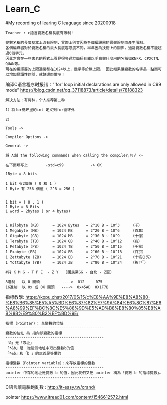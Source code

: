 # Learn_C
#My recording of learing C leaguage since 20200918  

```
Teacher : c語言變數名稱長度有限制!

變數名稱的長度基本上沒有限制，實際上則會因為各個編譯器的實做限制而產生限制。
各個編譯器對於變數名稱的最大長度容忍度不同，早年因為技術上的關係，通常變數名稱不能超過6個字元， 
因此才會在一些古老的程式上看見很多過於簡短到難以明白做什麼用的名稱如KNFX、CPXCTN、QUAN等。 
現在的編譯器的上限通常都在1024以上，幾乎等於無上限， 因此如果讓變數的名字長一點而可以增加易讀性的話，就請這麼做吧！

```

编译C语言程序时报错：“'for' loop initial declarations are only allowed in C99 mode”
https://blog.csdn.net/qq_37118873/article/details/78188323
```
解决方法：有两种，个人推荐第二种

1）将for循环里的int 定义到for循环外

2）

Tools ->

Compiler Options -> 

General -> 

将 Add the following commands when calling the compiler;打√ ->

在下面填写上        -std=c99            -> OK 
```
```
1Byte = 8 bits 

1 bit 有2個值 ( 0 和 1 )
1 Byte 有 256 個值 ( 2^8 = 256 ) 


1 bit = ( 0 , 1 )
1 Byte = 8 Bits
1 word = 2bytes ( or 4 bytes) 


1 Kilobyte (KB)      = 1024 Bytes   = 2^10 B ~ 10^3     （千）
1 Megabyte (MB)      = 1024 KB      = 2^20 B ~ 10^6     （百萬）
1 Gigabyte (GB)      = 1024 MB      = 2^30 B ~ 10^9     （十億）
1 Terabyte (TB)      = 1024 GB      = 2^40 B ~ 10^12    （兆）
1 Petabyte (PB)      = 1024 TB      = 2^50 B ~ 10^15    （千兆）
1 Exabyte (EB)       = 1024 PB      = 2^60 B ~ 10^18    （百京）
1 Zettabyte (ZB)     = 1024 EB      = 2^70 B ~ 10^21    （十垓ㄍㄞ）
1 Yottabyte (YB)     = 1024 ZB      = 2^80 B ~ 10^24    （秭ㄗˇ）

#背 K M G - T P E  - Z Y   (國民黨GG - 台北 - Z歪)

```
```
8進制   以 0 開頭          ---->  012     075
16進制  以 0x 或 0X 開頭   ---->  0x45AD  0X1F7B
```

指標教學:
https://kopu.chat/2017/05/15/c%E8%AA%9E%E8%A8%80-%E8%B6%85%E5%A5%BD%E6%87%82%E7%9A%84%E6%8C%87%E6%A8%99%EF%BC%8C%E5%88%9D%E5%AD%B8%E8%80%85%E8%AB%8B%E9%80%B2%EF%BD%9E/
```
指標 (Pointer)： 某變數的位址
--------------------------------------------
變數的位址 為 指向該變數的指標
--------------------------------------------
「&」是「取址」
「*&b」是　從這個地址中取出變數b的值
「*&b」和「b 」的意義是等價的
--------------------------------------------
指標變數（Pointer variable）：來存放指標的變數
--------------------------------------------
pointer 中存的地址是變數 b 的值，因此我們又把 pointer 稱為「變數 b 的指標變數」。
--------------------------------------------
```
C語言讓電腦跑亂數 : http://it-easy.tw/crand/  

pointer
https://www.itread01.com/content/1546612572.html

